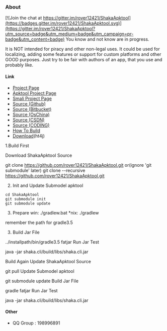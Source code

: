 ### About

[![Join the chat at https://gitter.im/rover12421/ShakaApktool](https://badges.gitter.im/rover12421/ShakaApktool.svg)](https://gitter.im/rover12421/ShakaApktool?utm_source=badge&utm_medium=badge&utm_campaign=pr-badge&utm_content=badge)
You know and not know are in progress.


It is NOT intended for piracy and other non-legal uses. It could be used for localizing, adding some features or support for custom platforms and other GOOD purposes. Just try to be fair with authors of an app, that you use and probably like.


#### Link
- [Project Page](http://www.rover12421.com/shakaapktool)
- [Apktool Project Page](http://ibotpeaches.github.io/Apktool/)
- [Smali Project Page](https://github.com/JesusFreke/smali/)
- [Source (Github)](https://github.com/rover12421/ShakaApktool/)
- [Source (Bitbucket)](https://bitbucket.org/Rover12421/shakaapktool)
- [Source (OsChina)](http://git.oschina.net/rover12421/ShakaApktool)
- [Source (CSDN)](https://code.csdn.net/rover12421/shakaapktool)
- [Source (CODING)](https://coding.net/u/rover12421/p/ShakaApktool)
- [How To Build](https://github.com/rover12421/ShakaApktool/wiki/How-To-Build)
- [Download](https://pan.baidu.com/s/1jIPOHZg)(ht4j)


1.Build First

Download ShakaApktool Source

git clone https://github.com/rover12421/ShakaApktool.git
or(ignore 'git submodule' later) 
git clone --recursive https://github.com/rover12421/ShakaApktool.git 

2. Init and Update Submodel apktool

```
cd ShakaApktool
git submodule init
git submodule update
```
3. Prepare
win: ./gradlew.bat
*nix: ./gradlew

remember the path for gradle3.5

3. Build Jar File

../installpath/bin/gradle3.5 fatjar
Run Jar Test

java -jar shaka.cli/build/libs/shaka.cli.jar

Build Again
Update ShakaApktool Source

git pull
Update Submodel apktool

git submodule update
Build Jar File

gradle fatjar
Run Jar Test

java -jar shaka.cli/build/libs/shaka.cli.jar

#### Other
- QQ Group : 198996891
